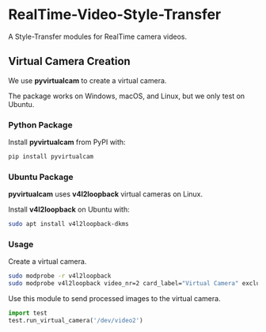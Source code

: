 

# RealTime-Video-Style-Transfer

A Style-Transfer modules for RealTime camera videos.




## Virtual Camera Creation

We use **pyvirtualcam** to create a virtual camera. 

The package works on Windows, macOS, and Linux, but we only test on Ubuntu.

### Python Package

Install **pyvirtualcam** from PyPI with:
```sh
pip install pyvirtualcam
```

### Ubuntu Package

**pyvirtualcam** uses **v4l2loopback** virtual cameras on Linux.

Install **v4l2loopback** on Ubuntu with:
```sh
sudo apt install v4l2loopback-dkms
```

### Usage
Create a virtual camera.
```sh
sudo modprobe -r v4l2loopback
sudo modprobe v4l2loopback video_nr=2 card_label="Virtual Camera" exclusive_caps=1
```
Use this module to send processed images to the virtual camera.
```py
import test
test.run_virtual_camera('/dev/video2')
```